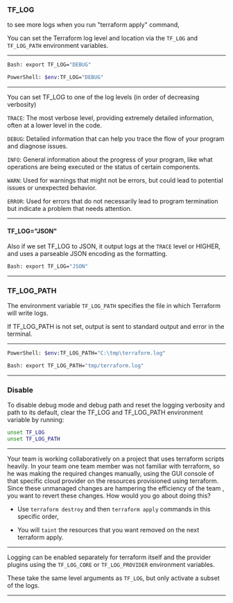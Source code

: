 

### TF_LOG

to see more logs when you run "terraform apply" command,

You can set the Terraform log level and location via the `TF_LOG` and `TF_LOG_PATH` environment variables.



__________________________________________________________________________________________






```bash
Bash: export TF_LOG="DEBUG"
```



```bash
PowerShell: $env:TF_LOG="DEBUG"
```



__________________________________________________________________________________________



You can set TF_LOG to one of the log levels (in order of decreasing verbosity) 



`TRACE`: The most verbose level, providing extremely detailed information, often at a lower level in the code.

`DEBUG`: Detailed information that can help you trace the flow of your program and diagnose issues.

`INFO`: General information about the progress of your program, like what operations are being executed or the status of certain components.

`WARN`: Used for warnings that might not be errors, but could lead to potential issues or unexpected behavior.

`ERROR`: Used for errors that do not necessarily lead to program termination but indicate a problem that needs attention.

__________________________________________________________________________________________


#### TF_LOG="JSON"

Also if we set TF_LOG to JSON, it output logs at the `TRACE` level or HIGHER, and uses a parseable JSON encoding as the formatting.


```bash
Bash: export TF_LOG="JSON"
```

__________________________________________________________________________________________



### TF_LOG_PATH

The environment variable `TF_LOG_PATH` specifies the file in which Terraform will write logs.


If TF_LOG_PATH is not set, output is sent to standard output and error in the terminal.




__________________________________________________________________________________________






```bash
PowerShell: $env:TF_LOG_PATH="C:\tmp\terraform.log"
```




```bash
Bash: export TF_LOG_PATH="tmp/terraform.log"
```



__________________________________________________________________________________________


### Disable

To disable debug mode and debug path and reset the logging verbosity and path to its default, clear the TF_LOG and TF_LOG_PATH environment variable by running:


```bash
unset TF_LOG
unset TF_LOG_PATH
```

__________________________________________________________________________________________



Your team is working collaboratively on a project that uses terraform scripts heavily. In your team one team member was not familiar with terraform, so he was making the required changes manually, using the GUI console of that specific cloud provider on the resources provisioned using terraform. Since these unmanaged changes are hampering the efficiency of the team , you want to revert these changes. How would you go about doing this?


-  Use `terraform destroy` and then `terraform apply` commands in this specific order,

-  You will `taint` the resources that you want removed on the next terraform apply.


__________________________________________________________________________________________




Logging can be enabled separately for terraform itself and the provider plugins using the `TF_LOG_CORE` or `TF_LOG_PROVIDER` environment variables.

These take the same level arguments as `TF_LOG`, but only activate a subset of the logs.




__________________________________________________________________________________________

